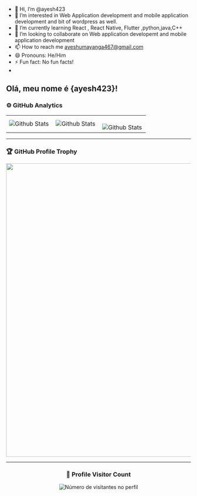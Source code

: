 - 👋 Hi, I’m @ayesh423
- 👀 I’m interested in Web Application development and mobile application development and bit of wordpress as well.
- 🌱 I’m currently learning React , React Native, Flutter ,python,java,C++
- 💞️ I’m looking to collaborate on Web application developemt and mobile application development
- 📫 How to reach me ayeshumayanga467@gmail.com
- 😄 Pronouns: He/Him
- ⚡ Fun fact: No fun facts!
- 
## Olá, meu nome é {ayesh423}!

### ⚙️ GitHub Analytics

<table>
  <tr>
    <td>
      <img
        align="left"
        src="https://github-readme-stats.vercel.app/api?username=ayesh423&theme=dark&hide_border=false&include_all_commits=true"
        alt="Github Stats"
      />
    </td>
    <td>
      <img
        align="left"
        src="https://github-readme-stats.vercel.app/api/top-langs/?username=ayesh423&theme=dark&hide_border=false&include_all_commits=true&count_private=true&layout=compact"
        alt="Github Stats"
      />
    </td>
    <td>
      <br />
      <img
        align="left"
        src="https://github-readme-streak-stats.herokuapp.com/?user=ayesh423&theme=dark&hide_border=false"
        alt="Github Stats"
      />
    </td>
  </tr>
</table>

--- 

### 🏆 GitHub Profile Trophy

<p align="center">
  <a
    href="https://github.com/ayesh423/github-profile-trophy"
    title="repositório de troféus"
  >
    <img
      width="800"
      src="https://github-profile-trophy.vercel.app/?username=ayesh423&column=8&theme=darkhub&no-frame=true&no-bg=true"
    />
  </a>
</p>

---

<div align="center">
  <h3><b>📍 Profile Visitor Count</b></h3>
</div>

<p align="center">
  <img
    src="https://profile-counter.glitch.me/ayesh423/count.svg"
    alt="Número de visitantes no perfil"
  />
</p>

